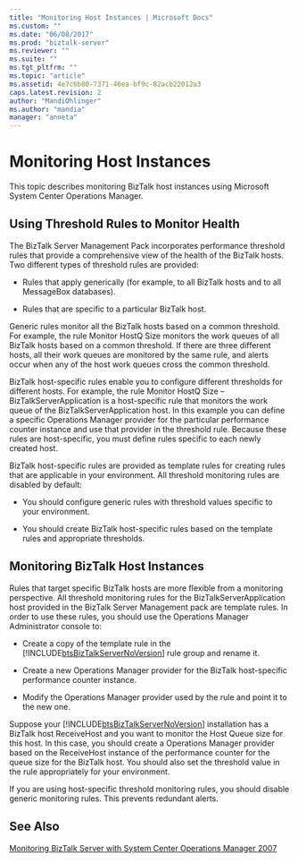 ```yaml
---
title: "Monitoring Host Instances | Microsoft Docs"
ms.custom: ""
ms.date: "06/08/2017"
ms.prod: "biztalk-server"
ms.reviewer: ""
ms.suite: ""
ms.tgt_pltfrm: ""
ms.topic: "article"
ms.assetid: 4e7c6b80-7371-46ea-bf9c-82acb22012a3
caps.latest.revision: 2
author: "MandiOhlinger"
ms.author: "mandia"
manager: "anneta"
---
```

# Monitoring Host Instances
This topic describes monitoring BizTalk host instances using Microsoft System Center Operations Manager.  
  
## Using Threshold Rules to Monitor Health  
 The BizTalk Server Management Pack incorporates performance threshold rules that provide a comprehensive view of the health of the BizTalk hosts. Two different types of threshold rules are provided:  
  
-   Rules that apply generically (for example, to all BizTalk hosts and to all MessageBox databases).  
  
-   Rules that are specific to a particular BizTalk host.  
  
 Generic rules monitor all the BizTalk hosts based on a common threshold. For example, the rule Monitor HostQ Size monitors the work queues of all BizTalk hosts based on a common threshold. If there are three different hosts, all their work queues are monitored by the same rule, and alerts occur when any of the host work queues cross the common threshold.  
  
 BizTalk host-specific rules enable you to configure different thresholds for different hosts. For example, the rule Monitor HostQ Size – BizTalkServerApplication is a host-specific rule that monitors the work queue of the BizTalkServerApplication host. In this example you can define a specific Operations Manager provider for the particular performance counter instance and use that provider in the threshold rule. Because these rules are host-specific, you must define rules specific to each newly created host.  
  
 BizTalk host-specific rules are provided as template rules for creating rules that are applicable in your environment. All threshold monitoring rules are disabled by default:  
  
-   You should configure generic rules with threshold values specific to your environment.  
  
-   You should create BizTalk host-specific rules based on the template rules and appropriate thresholds.  
  
## Monitoring BizTalk Host Instances  
 Rules that target specific BizTalk hosts are more flexible from a monitoring perspective. All threshold monitoring rules for the BizTalkServerApplication host provided in the BizTalk Server Management pack are template rules. In order to use these rules, you should use the Operations Manager Administrator console to:  
  
-   Create a copy of the template rule in the [!INCLUDE[btsBizTalkServerNoVersion](../includes/btsbiztalkservernoversion-md.md)] rule group and rename it.  
  
-   Create a new Operations Manager provider for the BizTalk host-specific performance counter instance.  
  
-   Modify the Operations Manager provider used by the rule and point it to the new one.  
  
 Suppose your [!INCLUDE[btsBizTalkServerNoVersion](../includes/btsbiztalkservernoversion-md.md)] installation has a BizTalk host ReceiveHost and you want to monitor the Host Queue size for this host. In this case, you should create a Operations Manager provider based on the ReceiveHost instance of the performance counter for the queue size for the BizTalk host. You should also set the threshold value in the rule appropriately for your environment.  
  
 If you are using host-specific threshold monitoring rules, you should disable generic monitoring rules. This prevents redundant alerts.  
  
## See Also  
 [Monitoring BizTalk Server with System Center Operations Manager 2007](../technical-guides/monitoring-biztalk-server-with-system-center-operations-manager-2007.md)